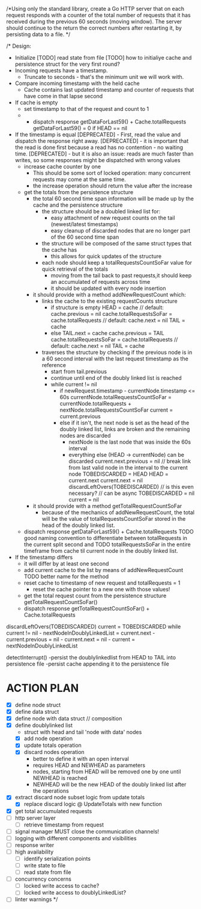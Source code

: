 /*Using only the standard library, create a Go HTTP server that on each request responds with a counter of the total
number of requests that it has received during the previous 60 seconds (moving window).
The server should continue to the return the correct numbers after restarting it, by persisting data to a file.
*/

/* Design:
- Initialize
	[TODO] read state from file
	[TODO] how to initialiye cache and persistence struct for the very first round?
- Incoming requests have a timestamp.
	- Truncate to seconds - that's the minimum unit we will work with.
- Compare incoming timestamp with the held cache
	- Cache contains last updated timestamp and counter of requests that have come in that lapse second
- If cache is empty
	- set timestamp to that of the request and count to 1
	- - dispatch response
		getDataForLast59() + Cache.totalRequests
		getDataForLast59() = 0 if HEAD == nil
- If the timestamp is equal
 	[DEPRECATED] - First, read the value and dispatch the response right away.
 		[DEPRECATED] - it is important that the read is done first because a read has no contention - no waiting time.
 		[DEPRECATED] - but it is also an issue: reads are much faster than writes, so some responses might be dispatched
 		      with wrong values
 	- increase cache counter by one
		- This should be some sort of locked operation: many concurrent requests may come at the same time.
		- the increase  operation should return the value after the increase
	- get the totals from the persistence structure
		- the total 60 second time span information will be made up by the cache and the persistence structure
			- the structure should be a doubled linked list for:
				- easy attachment of new request counts on the tail (newest/latest timestamps)
				- easy cleanup of discarded nodes that are no longer part of the 60 second time span
			- the structure will be composed of the same struct types that the cache has
				- this allows for quick updates of the structure
			- each node should keep a totalRequestsCountSoFar value for quick retrieval of the totals
				- moving from the tail back to past requests,it should keep an accumulated of requests
				  across time
				- it should be updated with every node insertion
		- it should provide with a method addNewRequestCount which:
			- links the cache to the existing requestCounts structure
				- if structure is empty
					HEAD = cache
					// default: cache.previous = nil
					cache.totalRequestsSoFar = cache.totalRequests
					// default: cache.next = nil
					TAIL = cache
				- else
					TAIL.next = cache
					cache.previous = TAIL
					cache.totalRequestsSoFar = cache.totalRequests
					// default: cache.next = nil
					TAIL = cache
			- traverses the structure by checking if the previous node is in a 60 second interval with the
			  last request timestamp as the reference
			  * start from tail.previous
			  * continue until end of the doubly linked list is reached
			  - while current != nil
				  - if newRequest.timestamp - currentNode.timestamp <= 60s
					currentNode.totalRequestsCountSoFar = currentNode.totalRequests + nextNode.totalRequestsCountSoFar
					current = current.previous
				  - else
					if it isn't, the next node is set as the head of the doubly linked list, links are broken and the remaining
					nodes are discarded
					- nextNode is the last node that was inside the 60s interval
					- everything else (HEAD -> currentNode) can be discarded
					current.next.previous = nil // break link from last valid node in the interval to the current node
					TOBEDISCARDED = HEAD
					HEAD = current.next
					current.next = nil
					discardLeftOvers(TOBEDISCARDED) // is this even necessary?
									// can be async
					TOBEDISCARDED = nil
					current = nil
		- it should provide with a method getTotalRequestCountSoFar
			- because of the mechanics of addNewRequestCount, the total will be the value of
			  totalRequestsCountSoFar stored in the head of the doubly linked list.
	- dispatch response
		getDataForLast59() + Cache.totalRequests
		TODO good naming convention to differentiate between totalRequests in the current split second and
		TODO totalRequestsSoFar in the entire timeframe from cache til current node in the doubly linked list.
- If the timestamp differs
	- it will differ by at least one second
	- add current cache to the list by means of addNewRequestCount
		TODO better name for the method
	- reset cache to timestamp of new request and totalRequests = 1
		- reset the cache pointer to a new one with those values!
	- get the total request count from the persistence structure
		getTotalRequestCountSoFar()
	- dispatch response
		getTotalRequestCountSoFar() + Cache.totalRequests

discardLeftOvers(TOBEDISCARDED)
	current = TOBEDISCARDED
	while current != nil
		- nextNodeInDoublyLinkedList = current.next
		- current.previous = nil
		- current.next = nil
		- current =  nextNodeInDoublyLinkedList

detectInterrupt()
	-persist the doublylinkedlist from HEAD to TAIL into persistence file
	-persist cache appending it to the persistence file

# ACTION PLAN

- [X] define node struct
- [X] define data struct
- [X] define node with data struct // composition
- [X] define doublylinked list
	- struct with head and tail 'node with data' nodes
	- [X] add node operation
	- [X] update totals operation
	- [X] discard nodes operation
		- better to define it with an open interval
		- requires HEAD and NEWHEAD as parameters
		- nodes, starting from HEAD will be removed one by one until NEWHEAD is reached
		- NEWHEAD will be the new HEAD of the doubly linked list after the operations
- [X] extract discard node subset logic from update totals
    - [X] replace discard logic @ UpdateTotals with new function
- [X] get total accumulated requests
- [ ] http server layer
    - [ ] retrieve timestamp from request
- [ ] signal manager MUST close the communication channels!
- [ ] logging with different components and visibilities
- [ ] response writer
- [ ] high availability 
    - [ ] identify serialization points
    - [ ] write state to file
    - [ ] read state from file
- [ ] concurrency concerns
    - [ ] locked write access to cache?
    - [ ] locked write access to doublyLinkedList?
- [ ] linter warnings
*/
